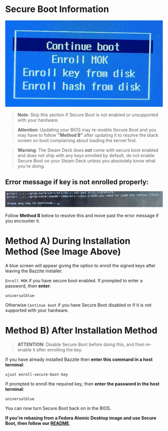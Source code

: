 <!-- ANCHOR: METADATA -->
<!--{"url_discourse": "https://universal-blue.discourse.group/docs?topic=2742", "fetched_at": "2024-09-03 16:43:23.922705+00:00"}-->
<!-- ANCHOR_END: METADATA -->

# Secure Boot Information

![Secure Boot|690x378, 50%](../../img/Secure_Boot.jpeg)

>**Note**: Skip this section if Secure Boot is not enabled or unsupported with your hardware.

> **Attention**: Updating your BIOS may re-enable Secure Boot and you may have to follow **"Method B"** after updating it to resolve the black screen on boot complaining about loading the kernel first.

> **Warning**: The Steam Deck does **not** come with secure boot enabled and does not ship with any keys enrolled by default, do not enable Secure Boot on your Steam Deck unless you absolutely know what you're doing.

## Error message if key is **not** enrolled properly:

![load the kernel first error|613x63](../../img/load_the_kernel_first_error.jpeg)

Follow **Method B** below to resolve this and move past the error message if you encounter it.

# **Method A**) During Installation Method (See Image Above)

A blue screen will appear giving the option to enroll the signed keys after leaving the Bazzite installer.

`Enroll MOK` if you have secure boot enabled.   If prompted to enter a password, then **enter**:
```command
universalblue
```

Otherwise `Continue boot` if you have Secure Boot disabled or if it is not supported with your hardware.

# **Method B**) After Installation Method

>**ATTENTION**: Disable Secure Boot before doing this, and then re-enable it after enrolling the key.

If you have already installed Bazzite then **enter this command in a host terminal**: 
```
ujust enroll-secure-boot-key
``` 
If prompted to enroll the required key, then **enter the password in the host terminal**: 
```command
universalblue
``` 

You can now turn Secure Boot back on in the BIOS.

**If you're rebasing from a Fedora Atomic Desktop image and use Secure Boot, then follow our [README](https://github.com/ublue-os/bazzite/blob/main/README.md#secure-boot)**.